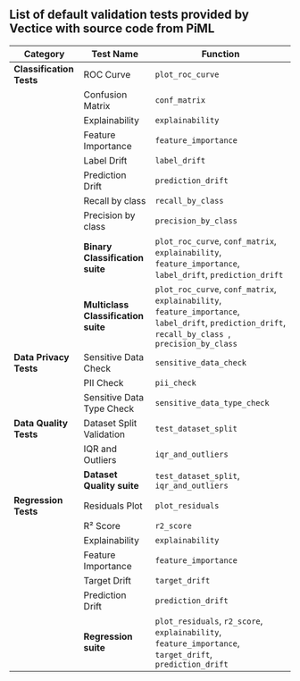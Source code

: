 ## List of default validation tests provided by Vectice with source code from PiML
| **Category**                 | **Test Name**                    | **Function**                         |
|------------------------------|----------------------------------|--------------------------------------|
| **Classification Tests**     | ROC Curve                        | `plot_roc_curve`                     |
|                              | Confusion Matrix                 | `conf_matrix`                        |
|                              | Explainability                   | `explainability`                     |
|                              | Feature Importance               | `feature_importance`                 |
|                              | Label Drift                      | `label_drift`                        |
|                              | Prediction Drift                 | `prediction_drift`                   |
|                              | Recall by class                  | `recall_by_class `                   |
|                              | Precision by class               | `precision_by_class `                   |
|                              | **Binary Classification suite** | `plot_roc_curve`, `conf_matrix`, `explainability`, `feature_importance`, `label_drift`, `prediction_drift` |
|                              | **Multiclass Classification suite** | `plot_roc_curve`, `conf_matrix`, `explainability`, `feature_importance`, `label_drift`, `prediction_drift`, `recall_by_class `, `precision_by_class ` |
| **Data Privacy Tests**       | Sensitive Data Check             | `sensitive_data_check`               |
|                              | PII Check                        | `pii_check`                          |
|                              | Sensitive Data Type Check        | `sensitive_data_type_check`          |
| **Data Quality Tests**       | Dataset Split Validation         | `test_dataset_split`                 |
|                              | IQR and Outliers                 | `iqr_and_outliers`                   |
|                              | **Dataset Quality suite**    | `test_dataset_split`, `iqr_and_outliers` |
| **Regression Tests**         | Residuals Plot                   | `plot_residuals`                     |
|                              | R² Score                         | `r2_score`                           |
|                              | Explainability                   | `explainability`                     |
|                              | Feature Importance               | `feature_importance`                 |
|                              | Target Drift                     | `target_drift`                       |
|                              | Prediction Drift                 | `prediction_drift`                   |
|                              | **Regression suite**         | `plot_residuals`, `r2_score`, `explainability`, `feature_importance`, `target_drift`, `prediction_drift` |


